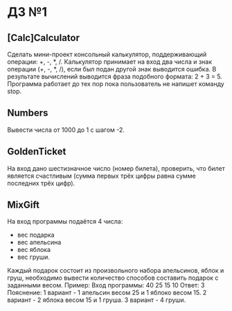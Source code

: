 # ДЗ №1
## [Calc]Calculator
Сделать мини-проект консольный калькулятор, поддерживающий операции: +, -, *, /.
Калькулятор принимает на вход два числа и знак операции (+, -, *, /), если был подан другой знак выводится ошибка.
В результате вычислений выводится фраза подобного формата: 2 + 3 = 5.
Программа работает до тех пор пока пользователь не напишет команду stop.

## Numbers
Вывести числа от 1000 до 1 с шагом -2.

## GoldenTicket
На вход дано шестизначное число (номер билета), проверить, что билет является счастливым (сумма первых трёх цифры равна сумме последних трёх цифр).

## MixGift
На вход программы подаётся 4 числа: 
- вес подарка
- вес апельсина
- вес яблока
- вес груши. 

Каждый подарок состоит из произвольного набора апельсинов, яблок и груш, необходимо вывести количество способов составить подарок с заданными весом.
Пример:
Вход программы: 40 25 15 10
Ответ: 3
Пояснение:
1 вариант - 1 апельсин весом 25 и 1 яблоко весом 15.
2 вариант - 2 яблока весом 15 и 1 груша.
3 вариант - 4 груши.


